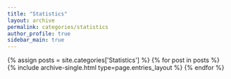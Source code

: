 ```yaml
---
title: "Statistics"
layout: archive
permalink: categories/statistics
author_profile: true
sidebar_main: true
---
```


{% assign posts = site.categories['Statistics'] %}
{% for post in posts %} {% include archive-single.html type=page.entries_layout %} {% endfor %}
